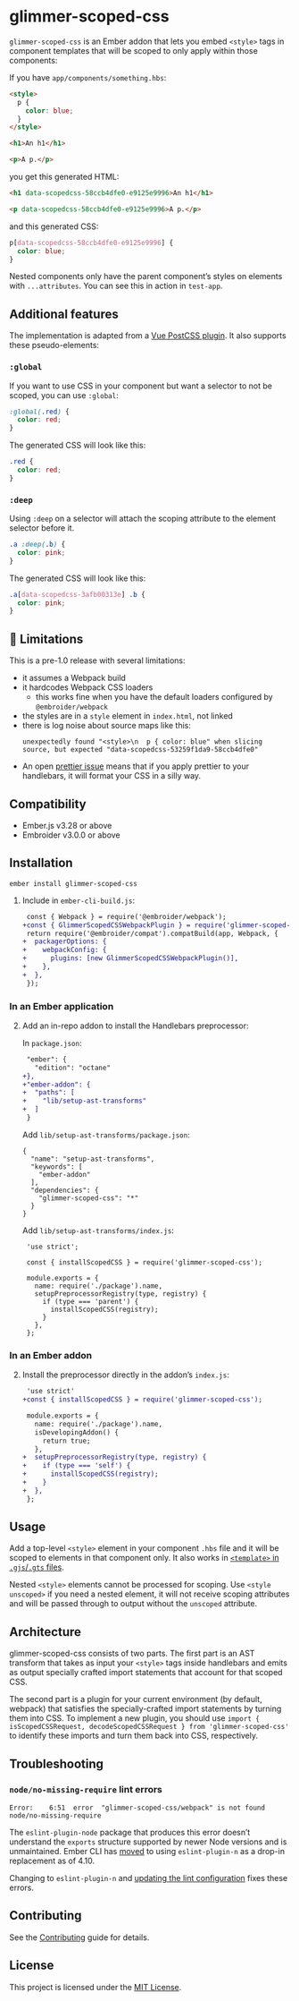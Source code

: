 # glimmer-scoped-css

`glimmer-scoped-css` is an Ember addon that lets you embed `<style>` tags in component templates that will be scoped to only apply within those components:

If you have `app/components/something.hbs`:

```html
<style>
  p {
    color: blue;
  }
</style>

<h1>An h1</h1>

<p>A p.</p>
```

you get this generated HTML:

```html
<h1 data-scopedcss-58ccb4dfe0-e9125e9996>An h1</h1>

<p data-scopedcss-58ccb4dfe0-e9125e9996>A p.</p>
```

and this generated CSS:

```css
p[data-scopedcss-58ccb4dfe0-e9125e9996] {
  color: blue;
}
```

Nested components only have the parent component’s styles on elements with `...attributes`. You can see this in action in `test-app`.

## Additional features

The implementation is adapted from a [Vue PostCSS plugin](https://github.com/vuejs/core/blob/c346af2b6aa1c2796818405b4a960fc5c571594e/packages/compiler-sfc/src/stylePluginScoped.ts). It also supports these pseudo-elements:

### `:global`

If you want to use CSS in your component but want a selector to not be scoped, you can use `:global`:

```css
:global(.red) {
  color: red;
}
```

The generated CSS will look like this:

```css
.red {
  color: red;
}
```

### `:deep`

Using `:deep` on a selector will attach the scoping attribute to the element selector before it.

```css
.a :deep(.b) {
  color: pink;
}
```

The generated CSS will look like this:

```css
.a[data-scopedcss-3afb00313e] .b {
  color: pink;
}
```

## :rotating_light: Limitations

This is a pre-1.0 release with several limitations:

- it assumes a Webpack build
- it hardcodes Webpack CSS loaders
  - this works fine when you have the default loaders configured by `@embroider/webpack`
- the styles are in a `style` element in `index.html`, not linked
- there is log noise about source maps like this:
  ```
  unexpectedly found "<style>\n  p { color: blue" when slicing source, but expected "data-scopedcss-53259f1da9-58ccb4dfe0"
  ```
- An open [prettier issue](https://github.com/prettier/prettier/issues/14261) means that if you apply prettier to your handlebars, it will format your CSS in a silly way.

## Compatibility

- Ember.js v3.28 or above
- Embroider v3.0.0 or above

## Installation

```
ember install glimmer-scoped-css
```

1. Include in `ember-cli-build.js`:

   ```diff
    const { Webpack } = require('@embroider/webpack');
   +const { GlimmerScopedCSSWebpackPlugin } = require('glimmer-scoped-css/webpack');
    return require('@embroider/compat').compatBuild(app, Webpack, {
   +  packagerOptions: {
   +    webpackConfig: {
   +      plugins: [new GlimmerScopedCSSWebpackPlugin()],
   +    },
   +  },
    });
   ```

### In an Ember application

2. Add an in-repo addon to install the Handlebars preprocessor:

   In `package.json`:

   ```diff
    "ember": {
      "edition": "octane"
   +},
   +"ember-addon": {
   +  "paths": [
   +    "lib/setup-ast-transforms"
   +  ]
    }
   ```

   Add `lib/setup-ast-transforms/package.json`:

   ```
   {
     "name": "setup-ast-transforms",
     "keywords": [
       "ember-addon"
     ],
     "dependencies": {
       "glimmer-scoped-css": "*"
     }
   }
   ```

   Add `lib/setup-ast-transforms/index.js`:

   ```
    'use strict';

    const { installScopedCSS } = require('glimmer-scoped-css');

    module.exports = {
      name: require('./package').name,
      setupPreprocessorRegistry(type, registry) {
        if (type === 'parent') {
          installScopedCSS(registry);
        }
      },
    };
   ```

### In an Ember addon

2. Install the preprocessor directly in the addon’s `index.js`:

   ```diff
    'use strict'
   +const { installScopedCSS } = require('glimmer-scoped-css');

    module.exports = {
      name: require('./package').name,
      isDevelopingAddon() {
        return true;
      },
   +  setupPreprocessorRegistry(type, registry) {
   +    if (type === 'self') {
   +      installScopedCSS(registry);
   +    }
   +  },
    };
   ```

## Usage

Add a top-level `<style>` element in your component `.hbs` file and it will be scoped to elements in that component only. It also works in [`<template>` in `.gjs`/`.gts` files](https://github.com/ember-template-imports/ember-template-imports).

Nested `<style>` elements cannot be processed for scoping. Use `<style unscoped>` if you need a nested element, it will not receive scoping attributes and will be passed through to output without the `unscoped` attribute.

## Architecture

glimmer-scoped-css consists of two parts. The first part is an AST transform that takes as input your `<style>` tags inside handlebars and emits as output specially crafted import statements that account for that scoped CSS.

The second part is a plugin for your current environment (by default, webpack) that satisfies the specially-crafted import statements by turning them into CSS. To implement a new plugin, you should use `import { isScopedCSSRequest, decodeScopedCSSRequest } from 'glimmer-scoped-css'` to identify these imports and turn them back into CSS, respectively.

## Troubleshooting

### `node/no-missing-require` lint errors

```
Error:    6:51  error  "glimmer-scoped-css/webpack" is not found         node/no-missing-require
```

The `eslint-plugin-node` package that produces this error doesn’t understand the `exports` structure supported by newer Node versions and is unmaintained. Ember CLI has [moved](https://github.com/ember-cli/ember-cli/issues/10055) to using `eslint-plugin-n` as a drop-in replacement as of 4.10.

Changing to `eslint-plugin-n` and [updating the lint configuration](https://github.com/ember-cli/ember-cli/pull/10060/files#diff-042c163c37338253d4a1cc6bf038fb8b4b45eebef94ebbd439a81c38b158dcb6) fixes these errors.

## Contributing

See the [Contributing](CONTRIBUTING.md) guide for details.

## License

This project is licensed under the [MIT License](LICENSE.md).
